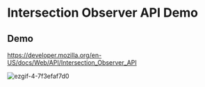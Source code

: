 # Intersection Observer API Demo

## Demo  
https://developer.mozilla.org/en-US/docs/Web/API/Intersection_Observer_API

![ezgif-4-7f3efaf7d0](https://user-images.githubusercontent.com/178548/41196457-0402bab8-6c17-11e8-8b8d-e2be04798f8c.gif)
